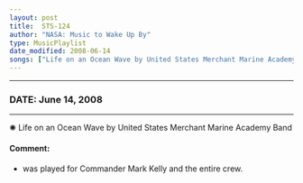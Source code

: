 ```yaml
---
layout: post
title:  STS-124
author: "NASA: Music to Wake Up By"
type: MusicPlaylist
date_modified: 2008-06-14
songs: ["Life on an Ocean Wave by United States Merchant Marine Academy Band"]
---
```


----
### DATE: June 14, 2008
----
✺ Life on an Ocean Wave by United States Merchant Marine Academy Band

#### Comment:
* was played for Commander Mark Kelly and the entire crew.



<br/>
<center>
	<a target="_blank"
	   href="https://twitter.com/intent/tweet?hashtags=Space,NASA,Playlist,NASAWakeupCalls,SpaceProgram&text={{ page.author}}, '{{ page.songs.first }}' {{ page.title }}, {{ page.date | date: '%B %d, %Y' }}. {{ site.url }}{{ page.url }}&via=nasawakeupcalls"><i class="fab fa-twitter" alt="Tweet this page" style="font-size: 1.3em;"></i></a>
	&nbsp; 	<i class="fas fa-user-astronaut" style="font-size: 1.5em;"></i> &nbsp;
    <a type="amzn" search="'Life on an Ocean Wave by United States Merchant Marine Academy Band'" category="popular music">
    <i class="fab fa-amazon" style="font-size: 1.3em;"></i></a>
</center>
